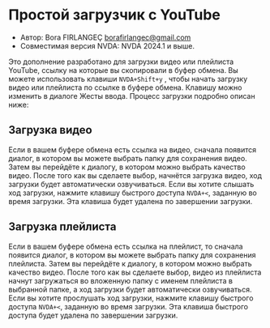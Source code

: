 # Простой загрузчик с YouTube

* Автор: Bora FIRLANGEÇ <borafirlangec@gmail.com>
* Совместимая версия NVDA: NVDA 2024.1 и выше.

Это дополнение разработано для загрузки видео или плейлиста YouTube, ссылку на которые вы скопировали в буфер обмена. Вы можете использовать клавиши `NVDA+Shift+y` , чтобы начать загрузку видео или плейлиста по ссылке в буфере обмена. Клавишу можно изменить в диалоге Жесты ввода. Процесс загрузки подробно описан ниже:

## Загрузка видео

Если в вашем буфере обмена есть ссылка на видео, сначала появится диалог, в котором вы можете выбрать папку для сохранения видео. Затем вы перейдёте к диалогу, в котором можно выбрать качество видео. После того как вы сделаете выбор, начнётся загрузка видео, ход загрузки будет автоматически озвучиваться. Если вы хотите слышать ход загрузки, нажмите клавишу быстрого доступа `NVDA+<`, заданную во время загрузки. Эта клавиша будет удалена по завершении загрузки.

## Загрузка плейлиста

Если в вашем буфере обмена есть ссылка на плейлист, то сначала появится диалог, в котором вы можете выбрать папку для сохранения плейлиста. Затем вы перейдёте к диалогу, в котором можно выбрать качество видео. После того как вы сделаете выбор, видео из плейлиста начнут загружаться во вложенную папку с именем плейлиста в выбранной папке, а ход загрузки будет автоматически озвучиваться. Если вы хотите прослушать ход загрузки, нажмите клавишу быстрого доступа `NVDA+<`, заданную во время загрузки. Эта клавиша быстрого доступа будет удалена по завершении загрузки.
